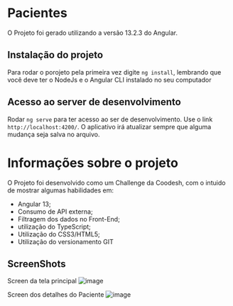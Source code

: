 # Pacientes

O Projeto foi gerado utilizando a versão 13.2.3 do Angular.

## Instalação do projeto

Para rodar o porojeto pela primeira vez digite `ng install`, lembrando que você deve ter o NodeJs e o Angular CLI instalado no seu computador

## Acesso ao server de desenvolvimento

Rodar `ng serve` para ter acesso ao ser de desenvolvimento. Use o link `http://localhost:4200/`. O aplicativo irá atualizar sempre que alguma mudança seja salva no arquivo.

# Informações sobre o projeto

O Projeto foi desenvolvido como um Challenge da Coodesh, com o intuido de mostrar algumas habilidades em:
 - Angular 13;
 - Consumo de API externa;
 - Filtragem dos dados no Front-End;
 - utilização do TypeScript;
 - Utilização do CSS3/HTML5;
 - Utilização do versionamento GIT

## ScreenShots
Screen da tela principal
![image](https://user-images.githubusercontent.com/60353241/163910760-ddbb468f-6fe3-461d-97ab-de19bade1991.png)

Screen dos detalhes do Paciente
![image](https://user-images.githubusercontent.com/60353241/163910840-f591471c-4f24-417a-9626-af7209787135.png)


